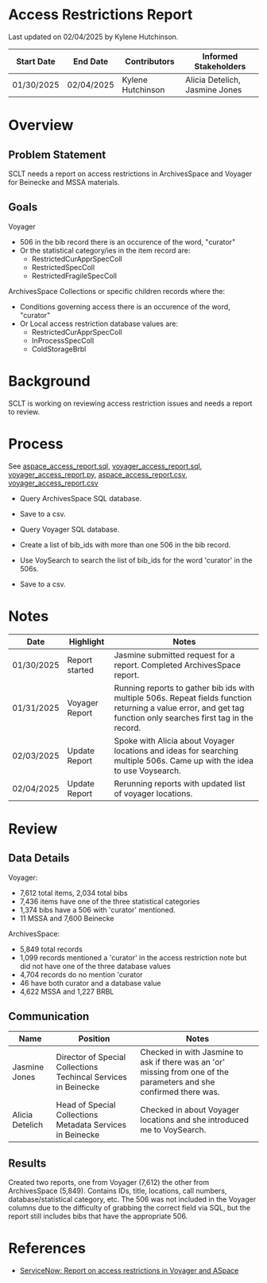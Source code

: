 # Access Restrictions Report
Last updated on 02/04/2025 by Kylene Hutchinson.

| Start Date | End Date | Contributors | Informed Stakeholders |
| ---------- | -------- | ------------ | --------------------- |
| 01/30/2025 | 02/04/2025 | Kylene Hutchinson | Alicia Detelich, Jasmine Jones |

# Overview
## Problem Statement
SCLT needs a report on access restrictions in ArchivesSpace and Voyager for Beinecke and MSSA materials.

## Goals
Voyager
- 506 in the bib record there is an occurence of the word, "curator"
- Or the statistical category/ies in the item record are:
    - RestrictedCurApprSpecColl
    - RestrictedSpecColl
    - RestrictedFragileSpecColl

ArchivesSpace
Collections or specific children records where the: 
- Conditions governing access there is an occurence of the word, "curator"
- Or Local access restriction database values are:
    - RestrictedCurApprSpecColl 
    - InProcessSpecColl 
    - ColdStorageBrbl 

# Background
SCLT is working on reviewing access restriction issues and needs a report to review.


# Process
See [aspace_access_report.sql](aspace_access_report.sql), [voyager_access_report.sql](voyager_access_report.sql), [voyager_access_report.py](voyager_access_report.py), [aspace_access_report.csv](aspace_access_report.csv), [voyager_access_report.csv](voyager_access_report.csv)
- Query ArchivesSpace SQL database.
- Save to a csv.

- Query Voyager SQL database.
- Create a list of bib_ids with more than one 506 in the bib record.
- Use VoySearch to search the list of bib_ids for the word 'curator' in the 506s.
- Save to a csv.

# Notes
| Date | Highlight | Notes |
| ---- | --------- | ----- |
| 01/30/2025 | Report started | Jasmine submitted request for a report. Completed ArchivesSpace report. |
| 01/31/2025 | Voyager Report | Running reports to gather bib ids with multiple 506s. Repeat fields function returning a value error, and get tag function only searches first tag in the record. |
| 02/03/2025 | Update Report | Spoke with Alicia about Voyager locations and ideas for searching multiple 506s. Came up with the idea to use Voysearch. |
| 02/04/2025 | Update Report | Rerunning reports with updated list of voyager locations. |

# Review

## Data Details
 Voyager:
 - 7,612 total items, 2,034 total bibs
 - 7,436 items have one of the three statistical categories
 - 1,374 bibs have a 506 with 'curator' mentioned.
 - 11 MSSA and 7,600 Beinecke

 ArchivesSpace:
 - 5,849 total records
 - 1,099 records mentioned a 'curator' in the access restriction note but did not have one of the three database values
 - 4,704 records do no mention 'curator
 - 46 have both curator and a database value
 - 4,622 MSSA and 1,227 BRBL

## Communication
| Name | Position | Notes |
| ---- | -------- | ----- |
| Jasmine Jones | Director of Special Collections Techincal Services in Beinecke | Checked in with Jasmine to ask if there was an 'or' missing from one of the parameters and she confirmed there was. |
| Alicia Detelich | Head of Special Collections Metadata Services in Beinecke | Checked in about Voyager locations and she introduced me to VoySearch. |

## Results
Created two reports, one from Voyager (7,612) the other from ArchivesSpace (5,849). Contains IDs, title, locations, call numbers, database/statistical category, etc. The 506 was not included in the Voyager columns due to the difficulty of grabbing the correct field via SQL, but the report still includes bibs that have the appropriate 506.

# References

- [ServiceNow: Report on access restrictions in Voyager and ASpace](https://yale.service-now.com/nav_to.do?uri=sc_task.do?sys_id=89ebc9df3b135250a84bf547f4e45a22)
